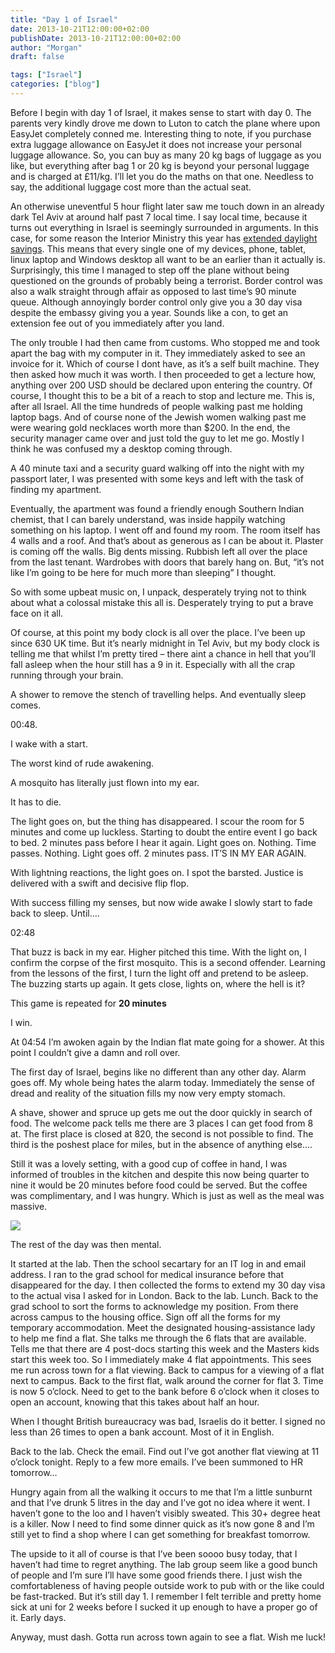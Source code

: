 ```yaml
---
title: "Day 1 of Israel"
date: 2013-10-21T12:00:00+02:00
publishDate: 2013-10-21T12:00:00+02:00
author: "Morgan"
draft: false

tags: ["Israel"]
categories: ["blog"]
---
```


Before I begin with day 1 of Israel, it makes sense to start with day 0. The parents very kindly drove me down to Luton to catch the plane where upon EasyJet completely conned me. Interesting thing to note, if you purchase extra luggage allowance on EasyJet it does not increase your personal luggage allowance. So, you can buy as many 20 kg bags of luggage as you like, but everything after bag 1 or 20 kg is beyond your personal luggage and is charged at £11/kg. I’ll let you do the maths on that one. Needless to say, the additional luggage cost more than the actual seat.

An otherwise uneventful 5 hour flight later saw me touch down in an already dark Tel Aviv at around half past 7 local time. I say local time, because it turns out everything in Israel is seemingly surrounded in arguments. In this case, for some reason the Interior Ministry this year has [extended daylight savings](https://web.archive.org/web/20131024140231/http://www.haaretz.com/news/national/.premium-1.544984). This means that every single one of my devices, phone, tablet, linux laptop and Windows desktop all want to be an earlier than it actually is. Surprisingly, this time I managed to step off the plane without being questioned on the grounds of probably being a terrorist. Border control was also a walk straight through affair as opposed to last time’s 90 minute queue. Although annoyingly border control only give you a 30 day visa despite the embassy giving you a year. Sounds like a con, to get an extension fee out of you immediately after you land.

The only trouble I had then came from customs. Who stopped me and took apart the bag with my computer in it. They immediately asked to see an invoice for it. Which of course I dont have, as it’s a self built machine. They then asked how much it was worth. I then proceeded to get a lecture how, anything over 200 USD should be declared upon entering the country. Of course, I thought this to be a bit of a reach to stop and lecture me. This is, after all Israel. All the time hundreds of people walking past me holding laptop bags. And of course none of the Jewish women walking past me were wearing gold necklaces worth more than $200. In the end, the security manager came over and just told the guy to let me go. Mostly I think he was confused my a desktop coming through.

A 40 minute taxi and a security guard walking off into the night with my passport later, I was presented with some keys and left with the task of finding my apartment.

Eventually, the apartment was found a friendly enough Southern Indian chemist, that I can barely understand, was inside happily watching something on his laptop. I went off and found my room. The room itself has 4 walls and a roof. And that’s about as generous as I can be about it. Plaster is coming off the walls. Big dents missing. Rubbish left all over the place from the last tenant. Wardrobes with doors that barely hang on. But, “it’s not like I’m going to be here for much more than sleeping” I thought.

So with some upbeat music on, I unpack, desperately trying not to think about what a colossal mistake this all is. Desperately trying to put a brave face on it all.

Of course, at this point my body clock is all over the place. I’ve been up since 630 UK time. But it’s nearly midnight in Tel Aviv, but my body clock is telling me that whilst I’m pretty tired – there aint a chance in hell that you’ll fall asleep when the hour still has a 9 in it. Especially with all the crap running through your brain.

A shower to remove the stench of travelling helps. And eventually sleep comes.

00:48.

I wake with a start.

The worst kind of rude awakening.

A mosquito has literally just flown into my ear.

It has to die.

The light goes on, but the thing has disappeared. I scour the room for 5 minutes and come up luckless. Starting to doubt the entire event I go back to bed. 2 minutes pass before I hear it again. Light goes on. Nothing. Time passes. Nothing. Light goes off. 2 minutes pass. IT’S IN MY EAR AGAIN.

With lightning reactions, the light goes on. I spot the barsted. Justice is delivered with a swift and decisive flip flop.

With success filling my senses, but now wide awake I slowly start to fade back to sleep. Until….

02:48

That buzz is back in my ear. Higher pitched this time. With the light on, I confirm the corpse of the first mosquito. This is a second offender. Learning from the lessons of the first, I turn the light off and pretend to be asleep. The buzzing starts up again. It gets close, lights on, where the hell is it?

This game is repeated for **20 minutes**

I win.

At 04:54 I’m awoken again by the Indian flat mate going for a shower. At this point I couldn’t give a damn and roll over.

The first day of Israel, begins like no different than any other day. Alarm goes off. My whole being hates the alarm today. Immediately the sense of dread and reality of the situation fills my now very empty stomach.

A shave, shower and spruce up gets me out the door quickly in search of food. The welcome pack tells me there are 3 places I can get food from 8 at. The first place is closed at 820, the second is not possible to find. The third is the poshest place for miles, but in the absence of anything else….

Still it was a lovely setting, with a good cup of coffee in hand, I was informed of troubles in the kitchen and despite this now being quarter to nine it would be 20 minutes before food could be served. But the coffee was complimentary, and I was hungry. Which is just as well as the meal was massive.

![](assets/img/2013/20131021_2.jpg)

The rest of the day was then mental.

It started at the lab. Then the school secartary for an IT log in and email address. I ran to the grad school for medical insurance before that disappeared for the day. I then collected the forms to extend my 30 day visa to the actual visa I asked for in London. Back to the lab. Lunch. Back to the grad school to sort the forms to acknowledge my position. From there across campus to the housing office. Sign off all the forms for my temporary accommodation. Meet the designated housing-assistance lady to help me find a flat. She talks me through the 6 flats that are available. Tells me that there are 4 post-docs starting this week and the Masters kids start this week too. So I immediately make 4 flat appointments. This sees me run across town for a flat viewing. Back to campus for a viewing of a flat next to campus. Back to the first flat, walk around the corner for flat 3. Time is now 5 o’clock. Need to get to the bank before 6 o’clock when it closes to open an account, knowing that this takes about half an hour.

When I thought British bureaucracy was bad, Israelis do it better. I signed no less than 26 times to open a bank account. Most of it in English.

Back to the lab. Check the email. Find out I’ve got another flat viewing at 11 o’clock tonight. Reply to a few more emails. I’ve been summoned to HR tomorrow…

Hungry again from all the walking it occurs to me that I’m a little sunburnt and that I’ve drunk 5 litres in the day and I’ve got no idea where it went. I haven’t gone to the loo and I haven’t visibly sweated. This 30+ degree heat is a killer. Now I need to find some dinner quick as it’s now gone 8 and I’m still yet to find a shop where I can get something for breakfast tomorrow.

The upside to it all of course is that I’ve been soooo busy today, that I haven’t had time to regret anything. The lab group seem like a good bunch of people and I’m sure I’ll have some good friends there. I just wish the comfortableness of having people outside work to pub with or the like could be fast-tracked. But it’s still day 1. I remember I felt terrible and pretty home sick at uni for 2 weeks before I sucked it up enough to have a proper go of it. Early days.

Anyway, must dash. Gotta run across town again to see a flat. Wish me luck!

